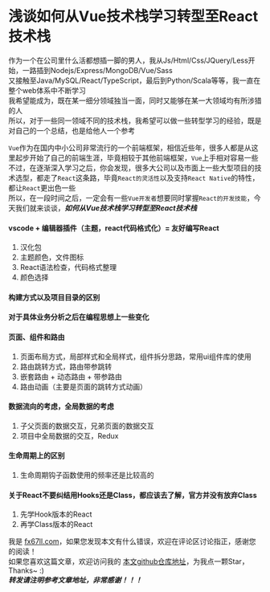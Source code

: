 # 浅谈如何从Vue技术栈学习转型至React技术栈  

作为一个在公司里什么活都想插一脚的男人，我从Js/Html/Css/JQuery/Less开始，一路插到Nodejs/Express/MongoDB/Vue/Sass  
又接触至Java/MySQL/React/TypeScript，最后到Python/Scala等等，我一直在整个web体系中不断学习  
我希望能成为，既在某一细分领域独当一面，同时又能够在某一大领域均有所涉猎的人  
所以，对于一些同一领域不同的技术栈，我希望可以做一些转型学习的经验，既是对自己的一个总结，也是给他人一个参考  

`Vue`作为在国内中小公司非常流行的一个前端框架，相信近些年，很多人都是从这里起步开始了自己的前端生涯，毕竟相较于其他前端框架，`Vue`上手相对容易一些  
不过，在逐渐深入学习之后，你会发现，很多大公司以及市面上一些大型项目的技术选型，都走了`React`这条路，毕竟`React的灵活性`以及支持`React Native`的特性，都让`React`更出色一些  
所以，在一段时间之后，一定会有一些`Vue开发者`想要同时掌握`React的开发技能`，今天我们就来谈谈，***如何从Vue技术栈学习转型至React技术栈***  


#### vscode + 编辑器插件（主题，react代码格式化）= 友好编写React  
1. 汉化包  
2. 主题颜色，文件图标  
3. React语法检查，代码格式整理  
4. 颜色选择  

#### 构建方式以及项目目录的区别  

#### 对于具体业务分析之后在编程思想上一些变化  

#### 页面、组件和路由  
1. 页面布局方式，局部样式和全局样式，组件拆分思路，常用ui组件库的使用  
2. 路由跳转方式，路由带参跳转   
3. 嵌套路由 + 动态路由 + 带参路由  
4. 路由动画（主要是页面的跳转方式动画）

#### 数据流向的考虑，全局数据的考虑  
1. 子父页面的数据交互，兄弟页面的数据交互
2. 项目中全局数据的交互，Redux  

#### 生命周期上的区别  
1. 生命周期钩子函数使用的频率还是比较高的  

#### 关于React不要纠结用Hooks还是Class，都应该去了解，官方并没有放弃Class  
1. 先学Hook版本的React  
2. 再学Class版本的React  


我是 [fx67ll.com](https://fx67ll.com)，如果您发现本文有什么错误，欢迎在评论区讨论指正，感谢您的阅读！  
如果您喜欢这篇文章，欢迎访问我的 [本文github仓库地址]()，为我点一颗Star，Thanks~ :)  
***转发请注明参考文章地址，非常感谢！！！***